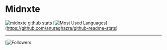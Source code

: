 # Midnxte

[![midnxte github stats](https://github-readme-stats.vercel.app/api?username=midnxte&count_private=true&show_icons=true&theme=tokyonight)](https://github.com/anuraghazra/github-readme-stats)
[![Most Used Languages](https://github-readme-stats.vercel.app/api/top-langs/?username=midnxte&show_icons=true&theme=tokyonight)]
(https://github.com/anuraghazra/github-readme-stats)

<hr>

[![Followers](https://img.shields.io/github/followers/midnxte?color=black&logoColor=black&style=social)
